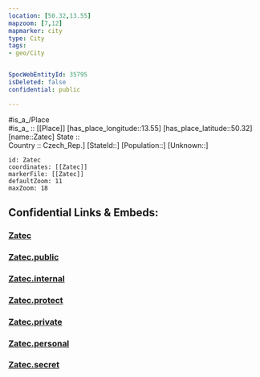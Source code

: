```yaml
---
location: [50.32,13.55] 
mapzoom: [7,12] 
mapmarker: city 
type: City
tags:
- geo/City


SpocWebEntityId: 35795
isDeleted: false
confidential: public

---
```

#is_a_/Place  
#is_a_ :: [[Place]] 
[has_place_longitude::13.55] 
[has_place_latitude::50.32] 
[name::Zatec] 
State ::  
Country :: Czech_Rep.] 
[StateId::] 
[Population::] 
[Unknown::] 


```leaflet
id: Zatec
coordinates: [[Zatec]] 
markerFile: [[Zatec]] 
defaultZoom: 11 
maxZoom: 18
```


## Confidential Links & Embeds: 

### [Zatec](/_Standards/Earth/Continent/Europe/Europe~Central/Czech_Republic/regions~Czech_Republic/Ústecký/City/Zatec.md) 

### [Zatec.public](/_public/Earth/Continent/Europe/Europe~Central/Czech_Republic/regions~Czech_Republic/Ústecký/City/Zatec.public.md) 

### [Zatec.internal](/_internal/Earth/Continent/Europe/Europe~Central/Czech_Republic/regions~Czech_Republic/Ústecký/City/Zatec.internal.md) 

### [Zatec.protect](/_protect/Earth/Continent/Europe/Europe~Central/Czech_Republic/regions~Czech_Republic/Ústecký/City/Zatec.protect.md) 

### [Zatec.private](/_private/Earth/Continent/Europe/Europe~Central/Czech_Republic/regions~Czech_Republic/Ústecký/City/Zatec.private.md) 

### [Zatec.personal](/_personal/Earth/Continent/Europe/Europe~Central/Czech_Republic/regions~Czech_Republic/Ústecký/City/Zatec.personal.md) 

### [Zatec.secret](/_secret/Earth/Continent/Europe/Europe~Central/Czech_Republic/regions~Czech_Republic/Ústecký/City/Zatec.secret.md)


